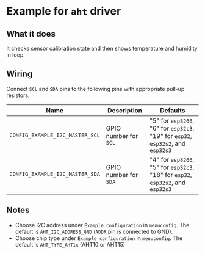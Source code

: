 # Example for `aht` driver

## What it does

It checks sensor calibration state and then shows temperature and humidity in loop.

## Wiring

Connect `SCL` and `SDA` pins to the following pins with appropriate pull-up
resistors.

| Name | Description | Defaults |
|------|-------------|----------|
| `CONFIG_EXAMPLE_I2C_MASTER_SCL` | GPIO number for `SCL` | "5" for `esp8266`, "6" for `esp32c3`, "19" for `esp32`, `esp32s2`, and `esp32s3` |
| `CONFIG_EXAMPLE_I2C_MASTER_SDA` | GPIO number for `SDA` | "4" for `esp8266`, "5" for `esp32c3`, "18" for `esp32`, `esp32s2`, and `esp32s3` |

## Notes

- Choose I2C address under `Example configuration` in `menuconfig`. The default is
  `AHT_I2C_ADDRESS_GND` (`ADDR` pin is connected to GND).
- Choose chip type under `Example configuration` in `menuconfig`. The default is
  `AHT_TYPE_AHT1x` (AHT10 or AHT15)
